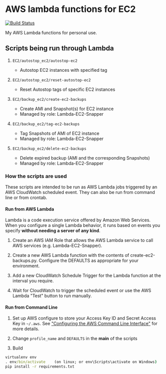 # AWS lambda functions for EC2

[![Build Status](https://travis-ci.org/kyhau/aws-lambdas.svg?branch=master)](https://travis-ci.org/kyhau/aws-lambdas)

My AWS Lambda functions for personal use.

## Scripts being run through Lambda
    
1. `EC2/autostop_ec2/autostop-ec2`
    - Autostop EC2 instances with specified tag

1. `EC2/autostop_ec2/reset-autostop-ec2`
    - Reset Autostop tags of specific EC2 instances

1. `EC2/backup_ec2/create-ec2-backups`
    - Create AMI and Snapshot(s) for EC2 instance
    - Managed by role: Lambda-EC2-Snapper

1. `EC2/backup_ec2/tag-ec2-backups`
    - Tag Snapshots of AMI of EC2 instance
    - Managed by role: Lambda-EC2-Snapper

1. `EC2/backup_ec2/delete-ec2-backups`
    - Delete expired backup (AMI and the corresponding Snapshots)
    - Managed by role: Lambda-EC2-Snapper

### How the scripts are used

These scripts are intended to be run as AWS Lambda jobs triggered by
an AWS CloudWatch scheduled event. They can also be run from
command line or from crontab.


#### Run from AWS Lambda

Lambda is a code execution service offered by Amazon Web Services.
When you configure a single Lambda behavior, it runs based on events
you specify **without needing a server of any kind**.

1. Create an AWS IAM Role that allows the AWS Lambda service to call
AWS services (e.g. Lambda-EC2-Snapper).

1. Create a new AWS Lambda function with the contents of
create-ec2-backups.py. Configure the DEFAULTS as appropriate for your
environment.

1. Add a new CloudWatch Schedule Trigger for the Lambda function
at the interval you require.

4. Wait for CloudWatch to trigger the scheduled event or use the
AWS Lambda "Test" button to run manually.


#### Run from Command Line

1. Set up AWS configure to store your Access Key ID and 
   Secret Access Key in `~/.aws`. See ["Configuring the AWS Command 
   Line Interface"](http://docs.aws.amazon.com/cli/latest/userguide/cli-chap-getting-started.html) 
   for more details.

1. Change `profile_name` and `DEFAULTS` in the __main__ of the scripts

1. Build

```cmd
virtualenv env
. env/bin/activate    (on linux; or env\Scripts\activate on Windows)
pip install -r requirements.txt

```
